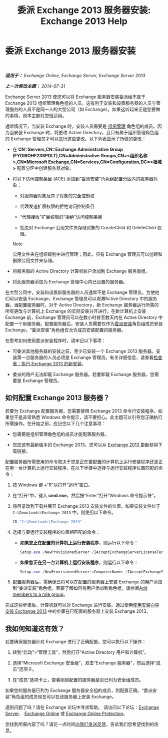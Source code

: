 ﻿---
title: '委派 Exchange 2013 服务器安装: Exchange 2013 Help'
TOCTitle: 委派 Exchange 2013 服务器安装
ms:assetid: f2fc8680-0c7c-4a29-b8f5-d77404fec280
ms:mtpsurl: https://technet.microsoft.com/zh-cn/library/Bb201741(v=EXCHG.150)
ms:contentKeyID: 62614010
ms.date: 01/11/2018
mtps_version: v=EXCHG.150
ms.translationtype: HT
---

# 委派 Exchange 2013 服务器安装

 

_**适用于：** Exchange Online, Exchange Server, Exchange Server 2013_

_**上一次修改主题：** 2014-07-31_

Exchange Server 2013 使您可以将 Exchange 服务器安装委派给不属于 Exchange 2013 组织管理角色组的人员。这有利于安装和设置服务器的人员与管理服务的人员不是同一人的大型公司（如 Exchange）。如果这听起来正是您要做的事情，则本主题对您很适用。

通常情况下，当安装 Exchange 时，安装人员需要是 [组织管理](organization-management-exchange-2013-help.md) 角色组的成员。因为当安装 Exchange 时，将更改 Active Directory，且只有属于组织管理角色组的 Exchange 管理员才可以进行这些更改。以下列表显示了所做的更改：

  - 在 **CN=Servers,CN=Exchange Administrative Group (FYDIBOHF23SPDLT),CN=Administrative Groups,CN=\<组织名称\>,CN=Microsoft Exchange,CN=Services,CN=Configuration,DC=\<根域\>** 配置分区中创建服务器对象。

  - 将以下访问控制条目 (ACE) 添加到“委派安装”角色组配置分区内的服务器对象：
    
      - 对服务器对象及其子对象的完全控制权
    
      - 代理发送扩展权限的拒绝访问控制条目
    
      - “代理接收”扩展权限的“拒绝”访问控制条目
    
      - 拒绝对 Exchange 公用文件夹存储对象的 CreateChild 和 DeleteChild 权限。
    
    > [!NOTE]  
    > 公用文件夹在组织级别中进行管理；因此，只有 Exchange 管理员可以创建和删除公用文件夹存储。


  - 将服务器的 Active Directory 计算机帐户添加到 Exchange 服务器组。

  - 将此服务器添加为 Exchange 管理中心内已设置的服务器。

在大型公司中，安装和设置新服务器的人员通常不是 Exchange 管理员。为使他们可以安装 Exchange，Exchange 管理员可以*配置*Active Directory 中的服务器。当配置服务器时，对于 Active Directory，新 Exchange 服务器运行所需的所有更改与计算机上 Exchange 的实际安装分开进行。在新计算机上安装 Exchange 前，Exchange 管理员可以在数小时甚至数天内在 Active Directory 中配置一个新服务器。配置服务器后，安装人员需要仅作为[委派安装](delegated-setup-exchange-2013-help.md)角色组成员安装 Exchange。“委派安装”角色组仅允许成员安装配置的服务器。

在思考如何使用委派安装程序时，请牢记以下事项：

  - 可委派其他服务器的安装之前，至少已安装一个 Exchange 2013 服务器。安装第一台服务器的人员必须是 Exchange 管理员。有关详细信息，请查看[检查表：执行 Exchange 2013 的新安装](checklist-perform-a-new-installation-of-exchange-2013-exchange-2013-help.md)。

  - 委派的用户无法卸载 Exchange 服务器。若要卸载 Exchange 服务器，您需要是 Exchange 管理员。

## 如何配置 Exchange 2013 服务器？

若要为 Exchange 配置服务器，您需要使用 Exchange 2013 命令行安装程序。如果您不是非常熟悉 Windows 命令提示，请不要担心。此主题可以引导您正确执行所需操作。在开始之前，应记住以下几个注意事项：

  - 您需要是组织管理角色组的成员才能配置服务器。

  - 您应该有最新版本的 Exchange 2013。您可以从 [Exchange 2013 更新](updates-for-exchange-2013-exchange-2013-help.md)获得下载链接。

配置服务器所需使用的命令取决于您是正在要配置的计算机上运行安装程序还是正在另一台计算机上运行安装程序。在以下步骤中选择与运行安装程序位置匹配的命令：

1.  按 Windows 键 +“R”以打开“运行”窗口。

2.  在“打开”中，键入 **cmd.exe**，然后按“Enter”打开“Windows 命令提示符”。

3.  将目录改到下载并展开 Exchange 2013 安装文件的位置。如果安装文件位于 `C:\Downloads\Exchange 2013` 中，则使用以下命令。
    
    ```powershell
    CD "C:\Downloads\Exchange 2013"
    ```

4.  选择与要运行安装程序的位置相匹配的命令：
    
      - **如果您正在配置的计算机上运行安装程序**，则运行以下命令：
        
        ```powershell
        Setup.exe /NewProvisionedServer /IAcceptExchangeServerLicenseTerms
        ```
    
      - **如果您正在另一台计算机上运行安装程序**，则运行以下命令：
        
        ```powershell
        Setup.exe /NewProvisionedServer:<ComputerName> /IAcceptExchangeServerLicenseTerms
        ```

5.  配置服务器后，需确保已将可以在配置的服务器上安装 Exchange 的用户添加到“委派安装”角色组。若要了解如何将用户添加到角色组，请参阅[Add members to a role group](manage-role-group-members-exchange-2013-help.md)。

完成这些步骤后，计算机就可以对 Exchange 进行安装。通过使用[使用安装向导安装 Exchange 2013](install-exchange-2013-using-the-setup-wizard-exchange-2013-help.md) 中的步骤在已配置的服务器上安装 Exchange 2013。

## 我如何知道这有效？

若要确保服务器针对 Exchange 进行了正确配置，您可以执行以下操作：

1.  转到“启动”\>“管理工具”，然后打开“Active Directory 用户和计算机”。

2.  选择“Microsoft Exchange 安全组”，双击“Exchange 服务器”，然后选择“成员”选项卡。

3.  在“成员”选项卡上，查看刚刚配置的服务器是否已列为安全组成员。

如果您的服务器已列为 Exchange 服务器安全组的成员，则配置正确。“委派安装”角色组的成员现在可以在该服务器上安装 Exchange。

遇到问题了吗？请在 Exchange 论坛中寻求帮助。 请访问以下论坛：[Exchange Server](https://go.microsoft.com/fwlink/p/?linkid=60612)、 [Exchange Online](https://go.microsoft.com/fwlink/p/?linkid=267542) 或 [Exchange Online Protection](https://go.microsoft.com/fwlink/p/?linkid=285351)。

您找到所需内容了吗？请花一点时间[向我们发送反馈](mailto:exsetuphelpfeedback@microsoft.com?subject=exchange%202013%20setup%20help%20feedbac)，告诉我们您希望找到的信息。

